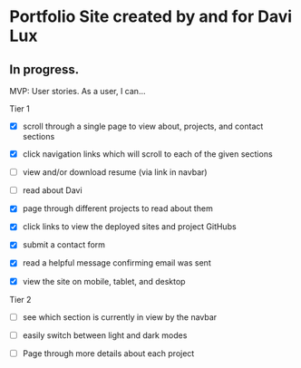# Portfolio Site created by and for Davi Lux
## In progress.

MVP: User stories. As a user, I can…

Tier 1

- [x]  scroll through a single page to view about, projects, and contact sections
- [x]  click navigation links which will scroll to each of the given sections
- [ ]  view and/or download resume (via link in navbar)

- [ ]  read about Davi

- [x]  page through different projects to read about them
- [x]  click links to view the deployed sites and project GitHubs

- [x]  submit a contact form
- [x]  read a helpful message confirming email was sent

- [x]  view the site on mobile, tablet, and desktop

Tier 2

- [ ]  see which section is currently in view by the navbar
- [ ]  easily switch between light and dark modes

- [ ]  Page through more details about each project
